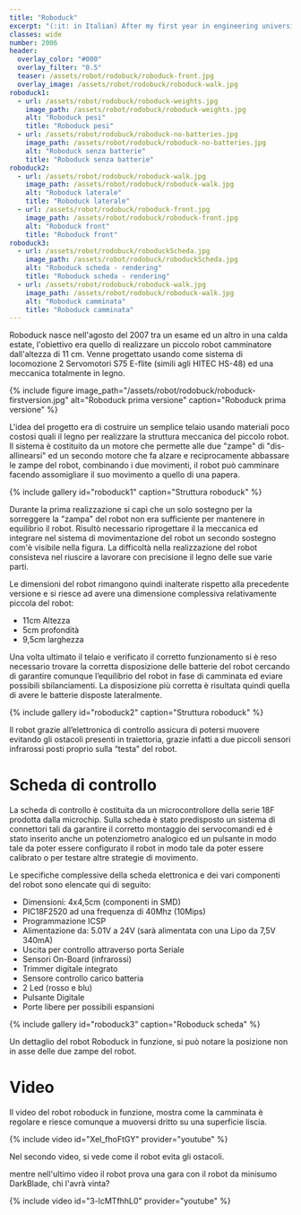 ```yaml
---
title: "Roboduck"
excerpt: "(:it: in Italian) After my first year in engineering university in 2007, I was very weary. During the holidays I designed a little robot with two paws controlled by two servos. This robot controlled by a 18F4500 microchip could be obstacle avoidance little obstacle and walk autonomously."
classes: wide
number: 2006
header:
  overlay_color: "#000"
  overlay_filter: "0.5"
  teaser: /assets/robot/rodobuck/roboduck-front.jpg
  overlay_image: /assets/robot/rodobuck/roboduck-walk.jpg
roboduck1:
  - url: /assets/robot/rodobuck/roboduck-weights.jpg
    image_path: /assets/robot/rodobuck/roboduck-weights.jpg
    alt: "Roboduck pesi"
    title: "Roboduck pesi"
  - url: /assets/robot/rodobuck/roboduck-no-batteries.jpg
    image_path: /assets/robot/rodobuck/roboduck-no-batteries.jpg
    alt: "Roboduck senza batterie"
    title: "Roboduck senza batterie"
roboduck2:
  - url: /assets/robot/rodobuck/roboduck-walk.jpg
    image_path: /assets/robot/rodobuck/roboduck-walk.jpg
    alt: "Roboduck laterale"
    title: "Roboduck laterale"
  - url: /assets/robot/rodobuck/roboduck-front.jpg
    image_path: /assets/robot/rodobuck/roboduck-front.jpg
    alt: "Roboduck front"
    title: "Roboduck front"
roboduck3:
  - url: /assets/robot/rodobuck/roboduckScheda.jpg
    image_path: /assets/robot/rodobuck/roboduckScheda.jpg
    alt: "Roboduck scheda - rendering"
    title: "Roboduck scheda - rendering"
  - url: /assets/robot/rodobuck/roboduck-walk.jpg
    image_path: /assets/robot/rodobuck/roboduck-walk.jpg
    alt: "Roboduck camminata"
    title: "Roboduck camminata"
---
```


Roboduck nasce nell'agosto del 2007 tra un esame ed un altro in una calda estate, l'obiettivo era quello di realizzare un piccolo robot camminatore dall'altezza di 11 cm. Venne progettato usando come sistema di locomozione 2 Servomotori S75 E-flite (simili agli HITEC HS-48) ed una meccanica totalmente in legno.

{% include figure image_path="/assets/robot/rodobuck/roboduck-firstversion.jpg" alt="Roboduck prima versione" caption="Roboduck prima versione" %}

L'idea del progetto era di costruire un semplice telaio usando materiali poco costosi quali il legno per realizzare la struttura meccanica del piccolo robot.  Il sistema è costituito da un motore che permette alle due "zampe" di "dis-allinearsi" ed un secondo motore che fa alzare e reciprocamente abbassare le zampe del robot, combinando i due movimenti, il robot può camminare facendo assomigliare il suo movimento a quello di una papera.

{% include gallery id="roboduck1" caption="Struttura roboduck" %}

Durante la prima realizzazione si capì che un solo sostegno per la sorreggere la "zampa" del robot non era sufficiente per mantenere in equilibrio il robot. Risultò necessario riprogettare il la meccanica ed integrare nel sistema di movimentazione del robot un secondo sostegno com'è visibile nella figura. La difficoltà nella realizzazione del robot consisteva nel riuscire a lavorare con precisione il legno delle sue varie parti.

Le dimensioni del robot rimangono quindi inalterate rispetto alla precedente versione e si riesce ad avere una dimensione complessiva relativamente piccola del robot:
* 11cm Altezza
* 5cm profondità
* 9,5cm larghezza

Una volta ultimato il telaio e verificato il corretto funzionamento si è reso necessario trovare la corretta disposizione delle batterie del robot cercando di garantire comunque l’equilibrio del robot in fase di camminata ed eviare possibili sbilanciamenti. La disposizione più corretta è risultata quindi quella di avere le batterie disposte lateralmente.

{% include gallery id="roboduck2" caption="Struttura roboduck" %}

Il robot grazie all’elettronica di controllo assicura di potersi muovere evitando gli ostacoli presenti in traiettoria, grazie infatti a due piccoli sensori infrarossi posti proprio sulla “testa” del robot.

# Scheda di controllo

La scheda di controllo è costituita da un microcontrollore della serie 18F prodotta dalla microchip. Sulla scheda è stato predisposto un sistema di connettori tali da garantire il corretto montaggio dei servocomandi ed è stato inserito anche un potenziometro analogico ed un pulsante in modo tale da poter essere configurato il robot in modo tale da poter essere calibrato o per testare altre strategie di movimento.

Le specifiche complessive della scheda elettronica e dei vari componenti del robot sono elencate qui di seguito:
* Dimensioni: 4x4,5cm (componenti in SMD)
* PIC18F2520 ad una frequenza di 40Mhz (10Mips)
* Programmazione ICSP
* Alimentazione da: 5.01V a 24V (sarà alimentata con una Lipo da 7,5V 340mA)
* Uscita per controllo attraverso porta Seriale
* Sensori On-Board (infrarossi)
* Trimmer digitale integrato
* Sensore controllo carico batteria
* 2 Led (rosso e blu)
* Pulsante Digitale
* Porte libere per possibili espansioni

{% include gallery id="roboduck3" caption="Roboduck scheda" %}

Un dettaglio del robot Roboduck in funzione, si può notare la posizione non in asse delle due zampe del robot.

# Video

Il video del robot roboduck in funzione, mostra come la camminata è regolare e riesce comunque a muoversi dritto su una superficie liscia.

{% include video id="Xel_fhoFtGY" provider="youtube" %}

Nel secondo video, si vede come il robot evita gli ostacoli.

mentre nell'ultimo video il robot prova una gara con il robot da minisumo DarkBlade, chi l'avrà vinta?

{% include video id="3-lcMTfhhL0" provider="youtube" %}